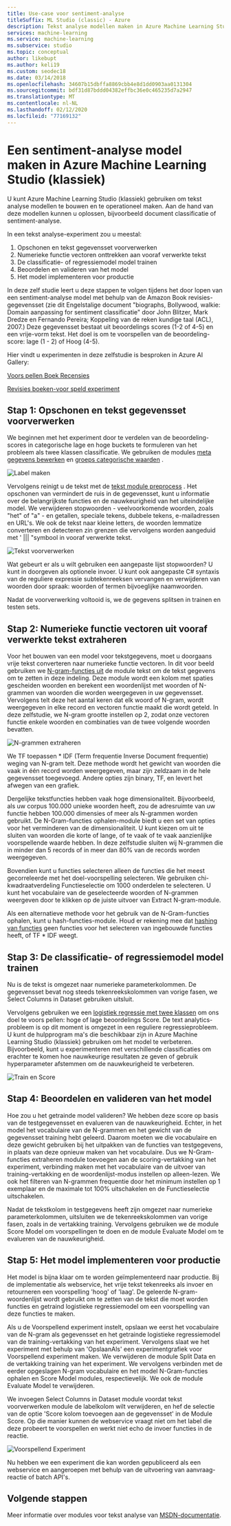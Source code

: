 ```yaml
---
title: Use-case voor sentiment-analyse
titleSuffix: ML Studio (classic) - Azure
description: Tekst analyse modellen maken in Azure Machine Learning Studio (klassiek) met behulp van modules voor tekst voorverwerken, N-gram of functie-hashing
services: machine-learning
ms.service: machine-learning
ms.subservice: studio
ms.topic: conceptual
author: likebupt
ms.author: keli19
ms.custom: seodec18
ms.date: 03/14/2018
ms.openlocfilehash: 34607b15dbffa8869cbb4e8d1dd0903aa0131304
ms.sourcegitcommit: bdf31d87bddd04382effbc36e0c465235d7a2947
ms.translationtype: MT
ms.contentlocale: nl-NL
ms.lasthandoff: 02/12/2020
ms.locfileid: "77169132"
---
```

# <a name="create-a-sentiment-analysis-model-in-azure-machine-learning-studio-classic"></a>Een sentiment-analyse model maken in Azure Machine Learning Studio (klassiek)

U kunt Azure Machine Learning Studio (klassiek) gebruiken om tekst analyse modellen te bouwen en te operationeel maken. Aan de hand van deze modellen kunnen u oplossen, bijvoorbeeld document classificatie of sentiment-analyse.

In een tekst analyse-experiment zou u meestal:

1. Opschonen en tekst gegevensset voorverwerken
2. Numerieke functie vectoren onttrekken aan vooraf verwerkte tekst
3. De classificatie- of regressiemodel model trainen
4. Beoordelen en valideren van het model
5. Het model implementeren voor productie

In deze zelf studie leert u deze stappen te volgen tijdens het door lopen van een sentiment-analyse model met behulp van de Amazon Book revisies-gegevensset (zie dit Engelstalige document "biographs, Bollywood, walkie: Domain aanpassing for sentiment classificatie" door John Blitzer, Mark Dredze en Fernando Pereira; Koppeling van de reken kundige taal (ACL), 2007.) Deze gegevensset bestaat uit beoordelings scores (1-2 of 4-5) en een vrije-vorm tekst. Het doel is om te voorspellen van de beoordeling-score: lage (1 - 2) of Hoog (4-5).

Hier vindt u experimenten in deze zelfstudie is besproken in Azure AI Gallery:

[Voors pellen Boek Recensies](https://gallery.azure.ai/Experiment/Predict-Book-Reviews-1)

[Revisies boeken-voor speld experiment](https://gallery.azure.ai/Experiment/Predict-Book-Reviews-Predictive-Experiment-1)

## <a name="step-1-clean-and-preprocess-text-dataset"></a>Stap 1: Opschonen en tekst gegevensset voorverwerken
We beginnen met het experiment door te verdelen van de beoordeling-scores in categorische lage en hoge buckets te formuleren van het probleem als twee klassen classificatie. We gebruiken de modules [meta gegevens bewerken](https://msdn.microsoft.com/library/azure/dn905986.aspx) en [groeps categorische waarden](https://msdn.microsoft.com/library/azure/dn906014.aspx) .

![Label maken](./media/text-analytics-module-tutorial/create-label.png)

Vervolgens reinigt u de tekst met de [tekst module preprocess](https://msdn.microsoft.com/library/azure/mt762915.aspx) . Het opschonen van vermindert de ruis in de gegevensset, kunt u informatie over de belangrijkste functies en de nauwkeurigheid van het uiteindelijke model. We verwijderen stopwoorden - veelvoorkomende woorden, zoals "het" of "a" - en getallen, speciale tekens, dubbele tekens, e-mailadressen en URL's. We ook de tekst naar kleine letters, de woorden lemmatize converteren en detecteren zin grenzen die vervolgens worden aangeduid met ' ||| "symbool in vooraf verwerkte tekst.

![Tekst voorverwerken](./media/text-analytics-module-tutorial/preprocess-text.png)

Wat gebeurt er als u wilt gebruiken een aangepaste lijst stopwoorden? U kunt in doorgeven als optionele invoer. U kunt ook aangepaste C# syntaxis van de reguliere expressie subtekenreeksen vervangen en verwijderen van woorden door spraak: woorden of termen bijvoeglijke naamwoorden.

Nadat de voorverwerking voltooid is, we de gegevens splitsen in trainen en testen sets.

## <a name="step-2-extract-numeric-feature-vectors-from-pre-processed-text"></a>Stap 2: Numerieke functie vectoren uit vooraf verwerkte tekst extraheren
Voor het bouwen van een model voor tekstgegevens, moet u doorgaans vrije tekst converteren naar numerieke functie vectoren. In dit voor beeld gebruiken we [N-gram-functies uit](https://msdn.microsoft.com/library/azure/mt762916.aspx) de module tekst om de tekst gegevens om te zetten in deze indeling. Deze module wordt een kolom met spaties gescheiden woorden en berekent een woordenlijst met woorden of N-grammen van woorden die worden weergegeven in uw gegevensset. Vervolgens telt deze het aantal keren dat elk woord of N-gram, wordt weergegeven in elke record en vectoren functie maakt die wordt geteld. In deze zelfstudie, we N-gram grootte instellen op 2, zodat onze vectoren functie enkele woorden en combinaties van de twee volgende woorden bevatten.

![N-grammen extraheren](./media/text-analytics-module-tutorial/extract-ngrams.png)

We TF toepassen * IDF (Term frequentie Inverse Document frequentie) weging van N-gram telt. Deze methode wordt het gewicht van woorden die vaak in één record worden weergegeven, maar zijn zeldzaam in de hele gegevensset toegevoegd. Andere opties zijn binary, TF, en levert het afwegen van een grafiek.

Dergelijke tekstfuncties hebben vaak hoge dimensionaliteit. Bijvoorbeeld, als uw corpus 100.000 unieke woorden heeft, zou de adresruimte van uw functie hebben 100.000 dimensies of meer als N-grammen worden gebruikt. De N-Gram-functies ophalen-module biedt u een set van opties voor het verminderen van de dimensionaliteit. U kunt kiezen om uit te sluiten van woorden die korte of lange, of te vaak of te vaak aanzienlijke voorspellende waarde hebben. In deze zelfstudie sluiten wij N-grammen die in minder dan 5 records of in meer dan 80% van de records worden weergegeven.

Bovendien kunt u functies selecteren alleen de functies die het meest gecorreleerde met het doel-voorspelling selecteren. We gebruiken chi-kwadraatverdeling Functieselectie om 1000 onderdelen te selecteren. U kunt het vocabulaire van de geselecteerde woorden of N-grammen weergeven door te klikken op de juiste uitvoer van Extract N-gram-module.

Als een alternatieve methode voor het gebruik van de N-Gram-functies ophalen, kunt u hash-functies-module. Houd er rekening mee dat [hashing van functies](https://msdn.microsoft.com/library/azure/dn906018.aspx) geen functies voor het selecteren van ingebouwde functies heeft, of TF * IDF weegt.

## <a name="step-3-train-classification-or-regression-model"></a>Stap 3: De classificatie- of regressiemodel model trainen
Nu is de tekst is omgezet naar numerieke parameterkolommen. De gegevensset bevat nog steeds tekenreekskolommen van vorige fasen, we Select Columns in Dataset gebruiken uitsluit.

Vervolgens gebruiken we een [logistiek regressie met twee klassen](https://msdn.microsoft.com/library/azure/dn905994.aspx) om ons doel te voors pellen: hoge of lage beoordelings Score. De text analytics-probleem is op dit moment is omgezet in een reguliere regressieprobleem. U kunt de hulpprogram ma's die beschikbaar zijn in Azure Machine Learning Studio (klassiek) gebruiken om het model te verbeteren. Bijvoorbeeld, kunt u experimenteren met verschillende classificaties om erachter te komen hoe nauwkeurige resultaten ze geven of gebruik hyperparameter afstemmen om de nauwkeurigheid te verbeteren.

![Train en Score](./media/text-analytics-module-tutorial/scoring-text.png)

## <a name="step-4-score-and-validate-the-model"></a>Stap 4: Beoordelen en valideren van het model
Hoe zou u het getrainde model valideren? We hebben deze score op basis van de testgegevensset en evalueren van de nauwkeurigheid. Echter, in het model het vocabulaire van de N-grammen en het gewicht van de gegevensset training hebt geleerd. Daarom moeten we die vocabulaire en deze gewicht gebruiken bij het uitpakken van de functies van testgegevens, in plaats van deze opnieuw maken van het vocabulaire. Dus we N-Gram-functies extraheren module toevoegen aan de scoring-vertakking van het experiment, verbinding maken met het vocabulaire van de uitvoer van training-vertakking en de woordenlijst-modus instellen op alleen-lezen. We ook het filteren van N-grammen frequentie door het minimum instellen op 1 exemplaar en de maximale tot 100% uitschakelen en de Functieselectie uitschakelen.

Nadat de tekstkolom in testgegevens heeft zijn omgezet naar numerieke parameterkolommen, uitsluiten we de tekenreekskolommen van vorige fasen, zoals in de vertakking training. Vervolgens gebruiken we de module Score Model om voorspellingen te doen en de module Evaluate Model om te evalueren van de nauwkeurigheid.

## <a name="step-5-deploy-the-model-to-production"></a>Stap 5: Het model implementeren voor productie
Het model is bijna klaar om te worden geïmplementeerd naar productie. Bij de implementatie als webservice, het vrije tekst tekenreeks als invoer en retourneren een voorspelling 'hoog' of 'laag'. De geleerde N-gram-woordenlijst wordt gebruikt om te zetten van de tekst die moet worden functies en getraind logistieke regressiemodel om een voorspelling van deze functies te maken. 

Als u de Voorspellend experiment instelt, opslaan we eerst het vocabulaire van de N-gram als gegevensset en het getrainde logistieke regressiemodel van de training-vertakking van het experiment. Vervolgens slaat we het experiment met behulp van 'OpslaanAls' een experimentgrafiek voor Voorspellend experiment maken. We verwijderen de module Split Data en de vertakking training van het experiment. We vervolgens verbinden met de eerder opgeslagen N-gram vocabulaire en het model N-Gram-functies ophalen en Score Model modules, respectievelijk. We ook de module Evaluate Model te verwijderen.

We invoegen Select Columns in Dataset module voordat tekst voorverwerken module de labelkolom wilt verwijderen, en hef de selectie van de optie 'Score kolom toevoegen aan de gegevensset' in de Module Score. Op die manier kunnen de webservice vraagt niet om het label die deze probeert te voorspellen en werkt niet echo de invoer functies in de reactie.

![Voorspellend Experiment](./media/text-analytics-module-tutorial/predictive-text.png)

Nu hebben we een experiment die kan worden gepubliceerd als een webservice en aangeroepen met behulp van de uitvoering van aanvraag-reactie of batch API's.

## <a name="next-steps"></a>Volgende stappen
Meer informatie over modules voor tekst analyse van [MSDN-documentatie](https://msdn.microsoft.com/library/azure/dn905886.aspx).

